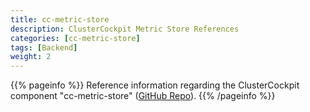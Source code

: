 ```yaml
---
title: cc-metric-store
description: ClusterCockpit Metric Store References
categories: [cc-metric-store]
tags: [Backend]
weight: 2
---
```


{{% pageinfo %}}
Reference information regarding the ClusterCockpit component "cc-metric-store" ([GitHub Repo](https://github.com/ClusterCockpit/cc-metric-store "See GitHub")).
{{% /pageinfo %}}
